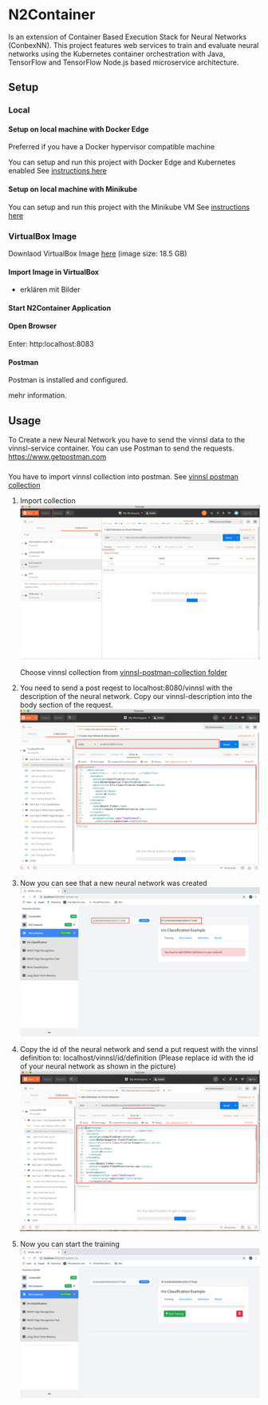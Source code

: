 # N2Container  
Is an extension of Container Based Execution Stack for Neural Networks (ConbexNN). 
This project features web services to train and evaluate neural networks using the Kubernetes container orchestration with Java, TensorFlow and TensorFlow Node.js based microservice architecture. 
<!---
## Demo VM
See the project in Action by running a virtual machine. It comes preconfigured with Kubernetes running all necessary ConbexNN services and a neural network training set for testing.

<!---![VM Screenshot](deploy/vm/img/vm_small.jpg)

<!---You can try out the RESTful API and GUI.

<!---* See [instructions here](/deploy/vm/) --->



## Setup 

### Local

#### Setup on local machine with Docker Edge

Preferred if you have a Docker hypervisor compatible machine

You can setup and run this project with Docker Edge and Kubernetes enabled
See [instructions here](/deploy/local_dockerce/)

#### Setup on local machine with Minikube

You can setup and run this project with the Minikube VM
See [instructions here](/deploy/local_minikube/)

<!---
### Cloud. - has not been set up yet -

#### Setup in Google Cloud

You can setup and run this project in Google Kubernetes Engine.
See [instructions here](/deploy/cloud/google/)

#### Setup in Microsoft Azure

You can setup and run this project in Microsoft Azure Kubernetes Service.
See [instructions here](/deploy/cloud/azure/)

#### Setup in Amazon EKS

You can setup and run this project in Microsoft EKS
This could not be tested, as billing must be enabled and EKS is not included in the AWS student program. Read the [amazon Documentation](https://docs.aws.amazon.com/eks/latest/userguide/getting-started.html) on how to deploy Kubernetes Clusters.
--->

### VirtualBox Image
Downlaod VirtualBox Image [here](https://test.com) (image size: 18.5 GB)
#### Import Image in VirtualBox
- erklären mit Bilder
#### Start N2Container Application

#### Open Browser
Enter: http:localhost:8083

#### Postman
Postman is installed and configured.

mehr information.





## Usage

To Create a new Neural Network you have to send the vinnsl data to the vinnsl-service container.
You can use Postman to send the requests. https://www.getpostman.com

###
You have to import vinnsl collection into postman. See [vinnsl postman collection](/vinnsl-postman-collection)
1. Import collection ![Postman](img/ImportPostman.png)

   Choose vinnsl collection from [vinnsl-postman-collection folder](vinnsl-postman-collection)

2. You need to send a post reqest to localhost:8080/vinnsl with the description of the neural network. Copy our vinnsl-description into the body section of the request.
![Postman](img/2.png)

3. Now you can see that a new neural network was created
![UI](img/3.png)

4. Copy the id of the neural network and send a put request with the vinnsl definition to: localhost/vinnsl/id/definition
(Please replace id with the id of your neural network as shown in the picture)
![Postman](img/4.png)
  
5. Now you can start the training
![UI](img/5.png)


